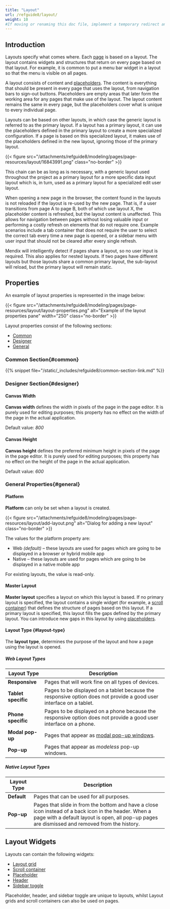 ```yaml
---
title: "Layout"
url: /refguide8/layout/
weight: 10
#If moving or renaming this doc file, implement a temporary redirect and let the respective team know they should update the URL in the product. See Mapping to Products for more details.
---
```


## Introduction

Layouts specify what comes where. Each [page](/refguide8/page/) is based on a layout. The layout contains widgets and structures that return on every page based on that layout. For example, it is common to put a menu bar widget in a layout so that the menu is visible on all pages.

A layout consists of content and [placeholders](/refguide8/placeholder/). The content is everything that should be present in every page that uses the layout, from navigation bars to sign-out buttons. Placeholders are empty areas that later form the working area for any pages that make use of the layout. The layout content remains the same in every page, but the placeholders cover what is unique to every individual page. 

Layouts can be based on other layouts, in which case the generic layout is referred to as the primary layout. If a layout has a primary layout, it can use the placeholders defined in the primary layout to create a more specialized configuration. If a page is based on this specialized layout, it makes use of the placeholders defined in the new layout, ignoring those of the primary layout. 

{{< figure src="/attachments/refguide8/modeling/pages/page-resources/layout/16843991.png" class="no-border" >}}

This chain can be as long as is necessary, with a generic layout used throughout the project as a primary layout for a more specific data input layout which is, in turn, used as a primary layout for a specialized edit user layout. 

When opening a new page in the browser, the content found in the layouts is not reloaded if the layout is re-used by the new page. That is, if a user transitions from page A to page B, both of which use layout X, the placeholder content is refreshed, but the layout content is unaffected. This allows for navigation between pages without losing valuable input or performing a costly refresh on elements that do not require one. Example scenarios include a tab container that does not require the user to select the correct tab every time a new page is opened, or a sidebar menu with user input that should not be cleared after every single refresh. 

Mendix will intelligently detect if pages share a layout, so no user input is required. This also applies for nested layouts. If two pages have different layouts but those layouts share a common primary layout, the sub-layout will reload, but the primary layout will remain static.

## Properties

An example of layout properties is represented in the image below:

{{< figure src="/attachments/refguide8/modeling/pages/page-resources/layout/layout-properties.png" alt="Example of the layout properties pane"   width="250"  class="no-border" >}}

Layout properties consist of the following sections:

* [Common](#common)
* [Designer](#designer)
* [General](#general)

### Common Section{#common}

{{% snippet file="/static/_includes/refguide8/common-section-link.md" %}}

### Designer Section{#designer}

#### Canvas Width

**Canvas width** defines the width in pixels of the page in the page editor. It is purely used for editing purposes; this property has no effect on the width of the page in the actual application.

Default value: *800*

#### Canvas Height

**Canvas height** defines the preferred minimum height in pixels of the page in the page editor. It is purely used for editing purposes; this property has no effect on the height of the page in the actual application.

Default value: *600*

### General Properties{#general}

#### Platform

**Platform** can only be set when a layout is created.

{{< figure src="/attachments/refguide8/modeling/pages/page-resources/layout/add-layout.png" alt="Dialog for adding a new layout" class="no-border" >}}

The values for the platform property are:

* Web *(default)* – these layouts are used for pages which are going to be displayed in a browser or hybrid mobile app
* Native – these layouts are used for pages which are going to be displayed in a native mobile app

For existing layouts, the value is read-only.

#### Master Layout

**Master layout** specifies a layout on which this layout is based. If no primary layout is specified, the layout contains a single widget (for example, a [scroll container](/refguide8/scroll-container/)) that defines the structure of pages based on this layout. If a primary layout is specified, this layout fills the gaps defined by the primary layout. You can introduce new gaps in this layout by using [placeholders](/refguide8/placeholder/).

#### Layout Type {#layout-type}

The **layout type**, determines the purpose of the layout and how a page using the layout is opened.

##### Web Layout Types

| Layout Type | Description |
| --- | --- |
| **Responsive** | Pages that will work fine on all types of devices. |
| **Tablet specific** | Pages to be displayed on a tablet because the responsive option does not provide a good user interface on a tablet. |
| **Phone specific** | Pages to be displayed on a phone because the responsive option does not provide a good user interface on a phone. |
| **Modal pop-up** | Pages that appear as [modal pop-up windows](https://www.wikiwand.com/en/Modal_window). |
| **Pop-up** | Pages that appear as *modeless* pop-up windows. |

##### Native Layout Types

| Layout Type | Description |
| --- | --- |
| **Default** | Pages that can be used for all purposes. |
| **Pop-up** | Pages that slide in from the bottom and have a close icon instead of a back icon in the header. When a page with a default layout is open, all pop-up pages are dismissed and removed from the history. |

## Layout Widgets

Layouts can contain the following widgets:

* [Layout grid](/refguide8/layout-grid/)
* [Scroll container](/refguide8/scroll-container/)
* [Placeholder](/refguide8/placeholder/)
* [Header](/refguide8/header/)
* [Sidebar toggle](/refguide8/sidebar-toggle-button/)

Placeholder, header, and sidebar toggle are unique to layouts, whilst Layout grids and scroll containers can also be used on pages.
